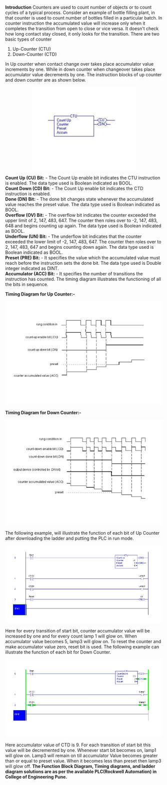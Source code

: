 **Introduction**
Counters are used to count number of objects or to count cycles of a typical process. Consider an example of bottle filling plant, in that counter is used to count number of bottles filled in a particular batch.
In counter instruction the accumulated value will increase only when it completes the transition from open to close or vice versa. It doesn't check how long contact stay closed, it only looks for the transition. There are two basic types of counter
1.   Up-Counter (CTU)
2.   Down-Counter (CTD)

In Up counter when contact change over takes place accumulator value increments by one. While in down counter when changeover takes place accumulator value decrements by one.
The instruction blocks of up counter and down counter are as shown below.

<center><img src="images/img2.jpg" title="" /></center>

**Count Up (CU) Bit:** - The Count Up enable bit indicates the CTU instruction is enabled. The data type used is Boolean indicated as BOOL.\
**Count Down (CD) Bit:** - The Count Up enable bit indicates the CTD instruction is enabled.\
**Done (DN) Bit:** - The done bit changes state whenever the accumulated value reaches the preset value. The data type used is Boolean indicated as BOOL.\
**Overflow (OV) Bit:** - The overflow bit indicates the counter exceeded the upper limit of 2, 147, 483, 647. The counter then roles over to -2, 147, 483, 648 and begins counting up again. The data type used is Boolean indicated as BOOL.\
**Underflow (UN) Bit:** - The underflow bit indicates that the counter exceeded the lower limit of -2, 147, 483, 647. The counter then roles over to 2, 147, 483, 647 and begins counting down again. The data type used is Boolean indicated as BOOL.\
**Preset (PRE) Bit:** - It specifies the value which the accumulated value must reach before the instruction sets the done bit. The data type used is Double integer indicated as DINT.\
**Accumulator (ACC) Bit:** - It specifies the number of transitions the instruction has counted.﻿
The timing diagram illustrates the functioning of all the bits in sequence.

**Timing Diagram for Up Counter:-**

<center><img src="images/img3.jpg" title="" /></center>

**Timing Diagram for Down Counter:-**

<center><img src="images/img4.jpg" title="" /></center>

The following example, will illustrate the function of each bit of Up Counter after downloading the ladder and putting the PLC in run mode.

<center><img src="images/img5.jpg" title="" /></center>

Here for every transition of start bit, counter accumulator value will be increased by one and for every count lamp 1 will glow on. When accumulator value becomes 5, lamp3 will glow on. To reset the counter and make accumulator value zero, reset bit is used.
The following example can illustrate the function of each bit for Down Counter.

<center><img src="images/img6.jpg" title="" /></center>

Here accumulator value of CTD is 9. For each transition of start bit this value will be decremented by one. Whenever start bit becomes on, lamp1 will glow on. Lamp3 will remain on till accumulator Value becomes greater than or equal to preset value. When it becomes less than preset then lamp3 will glow off.
**The Function Block Diagram, Timing diagrams, and ladder diagram solutions are as per the available PLC(Rockwell Automation) in College of Engineering Pune.**









